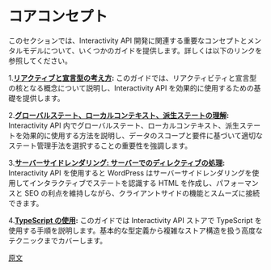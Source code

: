 <!-- 
# Core Concepts
 -->
# コアコンセプト

<!-- 
This section provides some guides on important concepts and mental models related to Interactivity API development. Use the following links to learn more:
 -->
このセクションでは、Interactivity API 開発に関連する重要なコンセプトとメンタルモデルについて、いくつかのガイドを提供します。詳しくは以下のリンクを参照してください。

<!-- 
1. **[The Reactive and Declarative mindset](/docs/reference-guides/interactivity-api/core-concepts/the-reactive-and-declarative-mindset.md):** This guide covers core concepts of reactivity and declarativeness, providing a foundation for effective use of the Interactivity API.
 -->
1.**[リアクティブと宣言型の考え方](https://ja.wordpress.org/team/handbook/block-editor/reference-guides/interactivity-api/core-concepts/the-reactive-and-declarative-mindset/):** このガイドでは、リアクティビティと宣言型の核となる概念について説明し、Interactivity API を効果的に使用するための基礎を提供します。

<!-- 
2. **[Understanding global state, local context and derived state](/docs/reference-guides/interactivity-api/core-concepts/undestanding-global-state-local-context-and-derived-state.md):** The guide explains how to effectively use global state, local context, and derived state within the Interactivity API emphasizing the importance of choosing the appropriate state management technique based on the scope and requirements of your data.
 -->
2.**[グローバルステート、ローカルコンテキスト、派生ステートの理解](https://ja.wordpress.org/team/handbook/block-editor/reference-guides/interactivity-api/core-concepts/undestanding-global-state-local-context-and-derived-state/):** Interactivity API 内でグローバルステート、ローカルコンテキスト、派生ステートを効果的に使用する方法を説明し、データのスコープと要件に基づいて適切なステート管理手法を選択することの重要性を強調します。

<!-- 
3. **[Server-side rendering: Processing directives on the server](/docs/reference-guides/interactivity-api/core-concepts/server-side-rendering.md):** The Interactivity API allows WordPress to use server-side rendering to create interactive and state-aware HTML, smoothly connected with client-side features while maintaining performance and SEO benefits.
 -->
3.**[サーバーサイドレンダリング: サーバーでのディレクティブの処理](https://ja.wordpress.org/team/handbook/block-editor/reference-guides/interactivity-api/core-concepts/server-side-rendering/):** Interactivity API を使用すると WordPress はサーバーサイドレンダリングを使用してインタラクティブでステートを認識する HTML を作成し、パフォーマンスと SEO の利点を維持しながら、クライアントサイドの機能とスムーズに接続できます。

<!-- 
4. **[Using TypeScript](/docs/reference-guides/interactivity-api/core-concepts/using-typescript.md):** This guide will walk you through the process of using TypeScript with Interactivity API stores, covering everything from basic type definitions to advanced techniques for handling complex store structures.
 -->
4.**[TypeScript の使用](https://ja.wordpress.org/team/handbook/block-editor/reference-guides/interactivity-api/core-concepts/using-typescript/):** このガイドでは Interactivity API ストアで TypeScript を使用する手順を説明します。基本的な型定義から複雑なストア構造を扱う高度なテクニックまでカバーします。

[原文](https://github.com/WordPress/gutenberg/blob/trunk/docs/reference-guides/interactivity-api/core-concepts/README.md)